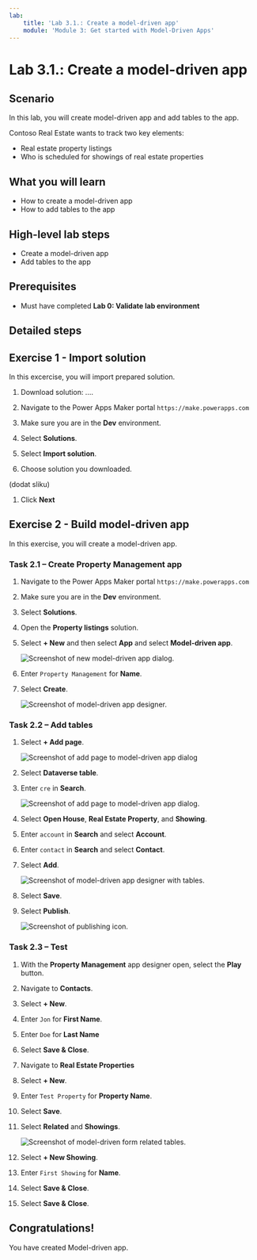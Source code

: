 ```yaml
---
lab:
    title: 'Lab 3.1.: Create a model-driven app'
    module: 'Module 3: Get started with Model-Driven Apps'
---
```


# Lab 3.1.: Create a model-driven app

## Scenario

In this lab, you will create model-driven app and add tables to the app.

Contoso Real Estate wants to track two key elements:

- Real estate property listings
- Who is scheduled for showings of real estate properties

## What you will learn

- How to create a model-driven app
- How to add tables to the app

## High-level lab steps

- Create a model-driven app
- Add tables to the app
  
## Prerequisites

- Must have completed **Lab 0: Validate lab environment**


## Detailed steps

## Exercise 1 - Import solution

In this excercise, you will import prepared solution.

1. Download solution: ....

1. Navigate to the Power Apps Maker portal `https://make.powerapps.com`

1. Make sure you are in the **Dev** environment.

1. Select **Solutions**.

1. Select **Import solution**.

1. Choose solution you downloaded.

(dodat sliku)

1. Click **Next**




## Exercise 2 - Build model-driven app

In this exercise, you will create a model-driven app.

### Task 2.1 – Create Property Management app

1. Navigate to the Power Apps Maker portal `https://make.powerapps.com`

1. Make sure you are in the **Dev** environment.

1. Select **Solutions**.

1. Open the **Property listings** solution.

1. Select **+ New** and then select **App** and select **Model-driven app**.

    ![Screenshot of new model-driven app dialog.](../media/new-mda.png)

1. Enter `Property Management` for **Name**.

1. Select **Create**.

    ![Screenshot of model-driven app designer.](../media/mda-designer.png)


### Task 2.2 – Add tables

1. Select **+ Add page**.

    ![Screenshot of add page to model-driven app dialog](../media/mda-new-page.png)

1. Select **Dataverse table**.

1. Enter `cre` in **Search**.

    ![Screenshot of add page to model-driven app dialog.](../media/mda-add-tables.png)

1. Select **Open House**, **Real Estate Property**, and **Showing**.

1. Enter `account` in **Search** and select **Account**.

1. Enter `contact` in **Search** and select **Contact**.

1. Select **Add**.

    ![Screenshot of model-driven app designer with tables.](../media/mda-designer-with-tables.png)

1. Select **Save**.

1. Select **Publish**.

    ![Screenshot of publishing icon.](../media/mda-publish-btn.png)

### Task 2.3 – Test

1. With the **Property Management** app designer open, select the **Play** button.

1. Navigate to **Contacts**.

1. Select **+ New**.

1. Enter `Jon` for **First Name**.

1. Enter `Doe` for **Last Name**

1. Select **Save & Close**.

1. Navigate to **Real Estate Properties**

1. Select **+ New**.

1. Enter `Test Property` for **Property Name**.

1. Select **Save**.

1. Select **Related** and **Showings**.

    ![Screenshot of model-driven form related tables.](../media/mda-related-records.png)

1. Select **+ New Showing**.

1. Enter `First Showing` for **Name**.

1. Select **Save & Close**.

1. Select **Save & Close**.

## Congratulations!

You have created Model-driven app.
